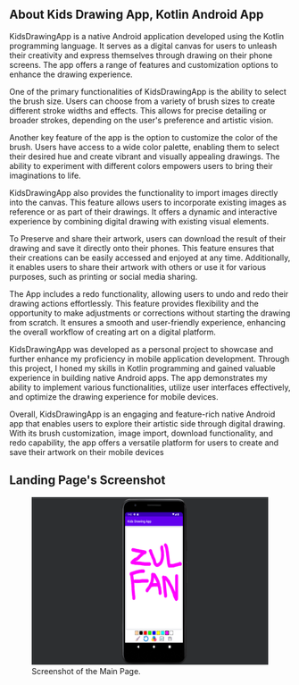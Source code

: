 
## About Kids Drawing App, Kotlin Android App

KidsDrawingApp is a native Android application developed using the Kotlin programming language. It serves as a digital canvas for users to unleash their creativity and express themselves through drawing on their phone screens. The app offers a range of features and customization options to enhance the drawing experience.

One of the primary functionalities of KidsDrawingApp is the ability to select the brush size. Users can choose from a variety of brush sizes to create different stroke widths and effects. This allows for precise detailing or broader strokes, depending on the user's preference and artistic vision.

Another key feature of the app is the option to customize the color of the brush. Users have access to a wide color palette, enabling them to select their desired hue and create vibrant and visually appealing drawings. The ability to experiment with different colors empowers users to bring their imaginations to life.

KidsDrawingApp also provides the functionality to import images directly into the canvas. This feature allows users to incorporate existing images as reference or as part of their drawings. It offers a dynamic and interactive experience by combining digital drawing with existing visual elements.

To Preserve and share their artwork, users can download the result of their drawing and save it directly onto their phones. This feature ensures that their creations can be easily accessed and enjoyed at any time. Additionally, it enables users to share their artwork with others or use it for various purposes, such as printing or social media sharing.

The App includes a redo functionality, allowing users to undo and redo their drawing actions effortlessly. This feature provides flexibility and the opportunity to make adjustments or corrections without starting the drawing from scratch. It ensures a smooth and user-friendly experience, enhancing the overall workflow of creating art on a digital platform.

KidsDrawingApp was developed as a personal project to showcase and further enhance my proficiency in mobile application development. Through this project, I honed my skills in Kotlin programming and gained valuable experience in building native Android apps. The app demonstrates my ability to implement various functionalities, utilize user interfaces effectively, and optimize the drawing experience for mobile devices.

Overall, KidsDrawingApp is an engaging and feature-rich native Android app that enables users to explore their artistic side through digital drawing. With its brush customization, image import, download functionality, and redo capability, the app offers a versatile platform for users to create and save their artwork on their mobile devices

## Landing Page's Screenshot

<figure>
    <img src="Screenshot (234).png"
         alt="Landing's Page" width="600" height="300">
    <figcaption>Screenshot of the Main Page.</figcaption>
</figure>

